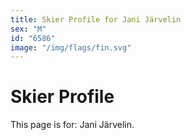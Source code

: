 ```yaml
---
title: Skier Profile for Jani Järvelin
sex: "M"
id: "6586"
image: "/img/flags/fin.svg" 
---
```


# Skier Profile

This page is for: Jani Järvelin.
    
